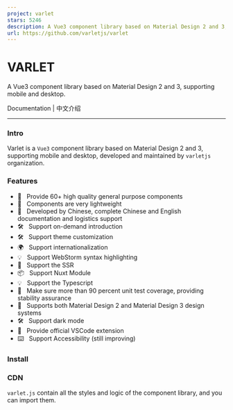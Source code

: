 ```yaml
---
project: varlet
stars: 5246
description: A Vue3 component library based on Material Design 2 and 3, supporting mobile and desktop.
url: https://github.com/varletjs/varlet
---
```


VARLET
======

A Vue3 component library based on Material Design 2 and 3, supporting mobile and desktop.

Documentation | 中文介绍

* * *

### Intro

Varlet is a `Vue3` component library based on Material Design 2 and 3, supporting mobile and desktop, developed and maintained by `varletjs` organization.

### Features

-   🚀   Provide 60+ high quality general purpose components
-   🚀   Components are very lightweight
-   💪   Developed by Chinese, complete Chinese and English documentation and logistics support
-   🛠️   Support on-demand introduction
-   🛠️   Support theme customization
-   🌍   Support internationalization
-   💡   Support WebStorm syntax highlighting
-   💪   Support the SSR
-   📦   Support Nuxt Module
-   💡   Support the Typescript
-   💪   Make sure more than 90 percent unit test coverage, providing stability assurance
-   🎨   Supports both Material Design 2 and Material Design 3 design systems
-   🛠️   Support dark mode
-   🔧   Provide official VSCode extension
-   ⌨️   Support Accessibility (still improving)

### Install

### CDN

`varlet.js` contain all the styles and logic of the component library, and you can import them.

<div id\="app"\></div\>
<script src\="https://cdn.jsdelivr.net/npm/vue"\></script\>
 <!-- Desktop Adaptation -->
<script src\="https://cdn.jsdelivr.net/npm/@varlet/touch-emulator/iife.js"\></script\>
<script src\="https://cdn.jsdelivr.net/npm/@varlet/ui/umd/varlet.js"\></script\>
<script\>
  const app \= Vue.createApp({
    template: '<var-button>Button</var-button>'
  })
  app.use(Varlet).mount('#app')
</script\>

### Webpack / Vite

# Install with npm or yarn or pnpm

# npm
npm i @varlet/ui -S

# yarn
yarn add @varlet/ui

# pnpm
pnpm add @varlet/ui

import App from './App.vue'
import Varlet from '@varlet/ui'
import { createApp } from 'vue'
import '@varlet/ui/es/style'

createApp(App).use(Varlet).mount('#app')

### Official Ecosystem

The following projects are maintained by the official team for a long time.

Name

Description

@varlet/cli

`Vue3 component library rapid prototyping tool`

@varlet/touch-emulator

`Desktop adapter, so that the mobile component library can run on the desktop`

@varlet/ui-playground

`Varlet component library online editing tool`

@varlet/import-resolver

`A resolver for` unplugin-vue-components `used to implement Varlet and import it on demand`

@varlet/preset-unocss

UnoCss `presets for varlet`

@varlet/preset-tailwindcss

tailwindcss `presets for varlet`

varlet-theme-builder

`Theme generator for generating theme variables for varlet Material Design 3`

varlet-vscode-extension

`Varlet Component Library VSCode Plugin`

vscode-theme-varlet

`Varlet VSCode Theme`

varlet-app-example

`Varlet component library app template`

varlet-install-example

`Case collection of Varlet component library and various ecosystem integration`

### Community Ecosystem

The following projects are maintained by community personnel, welcome to add.

Name

Description

vue-h5-template

`Vue-based mobile template scaffolding, providing mobile presets for Varlet component library`

create-vite-app

`A desktop template scaffolding based on Vue3, providing desktop presets for Varlet component library`

vscode-common-intellisense

`A VS Code extension that provides better intellisense to Varlet developers`

vue3-varlet-mobile

`A mobile template based on Vue 3 and Varlet Component Library`

### Playground

See Varlet UI Playground.

### Contribution

See Contributing Guide.

### GitCode Repo

See Here.

### Community

We recommend that issue be used for problem feedback, or others:

-   Wechat group

-   Join the Discord

### Thanks to contributors

### Thanks to the following sponsors

### Sponsor this project

Sponsor this project to support our better creation.

#### Wechat / Alipay
